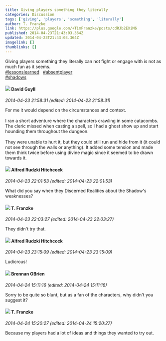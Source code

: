 ```yaml
---
title: Giving players something they literally
categories: Discussion
tags: ['giving', 'players', 'something', 'literally']
author: T. Franzke
link: https://plus.google.com/+TimFranzke/posts/cdRJb2EXiM6
published: 2014-04-23T21:43:03.364Z
updated: 2014-04-23T21:43:03.364Z
imagelink: []
thumblinks: []
---
```


Giving players something they literally can not fight or engage with is not as much fun as it seems. <br /> <a rel="nofollow" class="ot-hashtag" href="https://plus.google.com/s/%23lessonslearned/posts">#lessonslearned</a>   <a rel="nofollow" class="ot-hashtag" href="https://plus.google.com/s/%23absentplayer/posts">#absentplayer</a>  <br /> <a rel="nofollow" class="ot-hashtag" href="https://plus.google.com/s/%23shadows/posts">#shadows</a>  
<div id='comment z13ssdbo5tyexl0ap04chrfb3r3xupugn5o'>
  <h4><img src='{{site.baseurl}}//images/avatars/117134143142507309944_photo.jpg'> David Guyll</h4>
      <p><cite>2014-04-23 21:58:31 (edited: 2014-04-23 21:58:31)</cite></p>
        <p>For me it would depend on the circumstances and context.<br /><br />I ran a short adventure where the characters crawling in some catacombs. The cleric missed when casting a spell, so I had a ghost show up and start hounding them throughout the dungeon.<br /><br />They were unable to hurt it, but they could still run and hide from it (it could not see through the walls or anything). It added some tension and made them think twice before using divine magic since it seemed to be drawn towards it.</p>
</div>
        

<div id='comment z13ssdbo5tyexl0ap04chrfb3r3xupugn5o'>
  <h4><img src='{{site.baseurl}}//images/avatars/100812462809734403456_photo.jpg'> Alfred Rudzki Hitchcock</h4>
      <p><cite>2014-04-23 22:01:53 (edited: 2014-04-23 22:01:53)</cite></p>
        <p>What did you say when they Discerned Realities about the Shadow&#39;s weaknesses?</p>
</div>
        

<div id='comment z13ssdbo5tyexl0ap04chrfb3r3xupugn5o'>
  <h4><img src='{{site.baseurl}}//images/avatars/110330901807759406775_photo.jpg'> T. Franzke</h4>
      <p><cite>2014-04-23 22:03:27 (edited: 2014-04-23 22:03:27)</cite></p>
        <p>They didn&#39;t try that. </p>
</div>
        

<div id='comment z13ssdbo5tyexl0ap04chrfb3r3xupugn5o'>
  <h4><img src='{{site.baseurl}}//images/avatars/100812462809734403456_photo.jpg'> Alfred Rudzki Hitchcock</h4>
      <p><cite>2014-04-23 23:15:09 (edited: 2014-04-23 23:15:09)</cite></p>
        <p>Ludicrous!</p>
</div>
        

<div id='comment z13ssdbo5tyexl0ap04chrfb3r3xupugn5o'>
  <h4><img src='{{site.baseurl}}//images/avatars/107145464770197437080_photo.jpg'> Brennan OBrien</h4>
      <p><cite>2014-04-24 15:11:16 (edited: 2014-04-24 15:11:16)</cite></p>
        <p>Sorry to be quite so blunt, but as a fan of the characters, why didn&#39;t you suggest it?</p>
</div>
        

<div id='comment z13ssdbo5tyexl0ap04chrfb3r3xupugn5o'>
  <h4><img src='{{site.baseurl}}//images/avatars/110330901807759406775_photo.jpg'> T. Franzke</h4>
      <p><cite>2014-04-24 15:20:27 (edited: 2014-04-24 15:20:27)</cite></p>
        <p>Because my players had a lot of ideas and things they wanted to try out. </p>
</div>
        